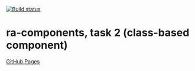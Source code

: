 [![Build status](https://ci.appveyor.com/api/projects/status/jx827qq9ikpd1da0?svg=true)](https://ci.appveyor.com/project/qvvverty/ra-components-2)
# ra-components, task 2 (class-based component)
[GitHub Pages](https://qvvverty.github.io/ra-components-2/)

